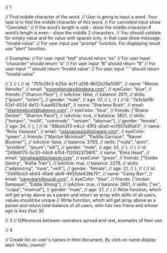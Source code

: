 // 1

// Find middle character of the word.
// User is going to input a word. Your task is to find the middle character of this word.
// For cancelled input show “Canceled.”
// If the word’s length is odd - show the middle character.If word’s length is even - show the middle 2 characters.
// You should validate for empty value and for value with spaces only, in that case show message: “Invalid value”.
// For user input use “prompt” function. For displaying result use “alert” function.

// Examples:
//  For user input “test” should return “es”
//  For user input “character” should return “a”
//  For user input “B” should return “B”
//  For user input “” should return “Invalid value”
// For user input “       “ should return “Invalid value”

// 2
//     {
//       id: "701b29c3-b35d-4cf1-a5f6-8b12b29a5081",
//       name: "Moore Hensley",
//       email: "moorehensley@indexia.com",
//       eyeColor: "blue",
//       friends: ["Sharron Pace"],
//       isActive: false,
//       balance: 2811,
//       skills: ["ipsum", "lorem"],
//       gender: "male",
//       age: 37,
//     },
//     {
//       id: "7a3cbd18-57a1-4534-8e12-1caad921bda1",
//       name: "Sharlene Bush",
//       email: "sharlenebush@tubesys.com",
//       eyeColor: "blue",
//       friends: ["Briana Decker", "Sharron Pace"],
//       isActive: true,
//       balance: 3821,
//       skills: ["tempor", "mollit", "commodo", "veniam", "laborum"],
//       gender: "female",
//       age: 34,
//     },
]
//       id: "88beb2f3-e4c2-49f3-a0a0-ecf957a95af3",
//       name: "Ross Vazquez",
//       email: "rossvazquez@xinware.com",
//       eyeColor: "green",
//       friends: ["Marilyn Mcintosh", "Padilla Garrison", "Naomi Buckner"],
//       isActive: false,
//       balance: 3793,
//       skills: ["nulla", "anim", "proident", "ipsum", "elit"],
//       gender: "male",
//       age: 24,
//     },
//     {
//       id: "249b6175-5c30-44c6-b154-f120923736f5",
//       name: "Elma Head",
//       email: "elmahead@omatom.com",
//       eyeColor: "green",
//       friends: ["Goldie Gentry", "Aisha Tran"],
//       isActive: true,
//       balance: 2278,
//       skills: ["adipisicing", "irure", "velit"],
//       gender: "female",
//       age: 21,
//     },
//     {
//       id: "334f8cb3-eb04-45e6-abf4-4935dd439b70",
//       name: "Carey Barr",
//       email: "careybarr@nurali.com",
//       eyeColor: "blue",
//       friends: ["Jordan Sampson", "Eddie Strong"],
//       isActive: true,
//       balance: 3951,
//       skills: ["ex", "culpa", "nostrud"],
//       gender: "male",
//       age: 27,
//     }
// Write function, which will get array above as a param and return an array with skills of all users, values should be unique
// Write function, which will get array above as a param and return total balance of all users, who has two friens and whose age is less than 30

// 3
// Differences between operators spread and rest, examples of their use

// 4

// Create list on user's names in html document. By click on name display alert 'Hello, {name}'